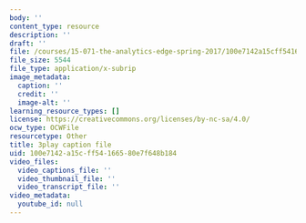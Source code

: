 ```yaml
---
body: ''
content_type: resource
description: ''
draft: ''
file: /courses/15-071-the-analytics-edge-spring-2017/100e7142a15cff54166580e7f648b184_12KzzzmaYrw.srt
file_size: 5544
file_type: application/x-subrip
image_metadata:
  caption: ''
  credit: ''
  image-alt: ''
learning_resource_types: []
license: https://creativecommons.org/licenses/by-nc-sa/4.0/
ocw_type: OCWFile
resourcetype: Other
title: 3play caption file
uid: 100e7142-a15c-ff54-1665-80e7f648b184
video_files:
  video_captions_file: ''
  video_thumbnail_file: ''
  video_transcript_file: ''
video_metadata:
  youtube_id: null
---
```

